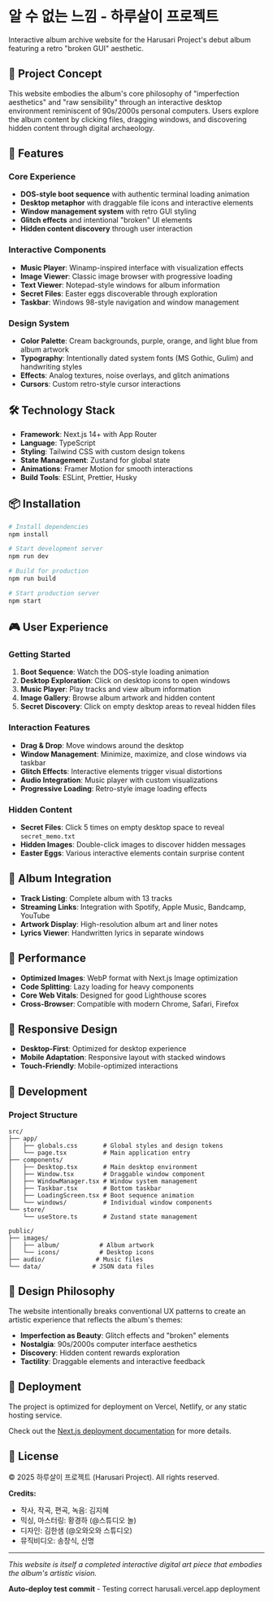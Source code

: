 # 알 수 없는 느낌 - 하루살이 프로젝트

Interactive album archive website for the Harusari Project's debut album featuring a retro "broken GUI" aesthetic.

## 🎨 Project Concept

This website embodies the album's core philosophy of "imperfection aesthetics" and "raw sensibility" through an interactive desktop environment reminiscent of 90s/2000s personal computers. Users explore the album content by clicking files, dragging windows, and discovering hidden content through digital archaeology.

## 🚀 Features

### Core Experience
- **DOS-style boot sequence** with authentic terminal loading animation
- **Desktop metaphor** with draggable file icons and interactive elements
- **Window management system** with retro GUI styling
- **Glitch effects** and intentional "broken" UI elements
- **Hidden content discovery** through user interaction

### Interactive Components
- **Music Player**: Winamp-inspired interface with visualization effects
- **Image Viewer**: Classic image browser with progressive loading
- **Text Viewer**: Notepad-style windows for album information
- **Secret Files**: Easter eggs discoverable through exploration
- **Taskbar**: Windows 98-style navigation and window management

### Design System
- **Color Palette**: Cream backgrounds, purple, orange, and light blue from album artwork
- **Typography**: Intentionally dated system fonts (MS Gothic, Gulim) and handwriting styles
- **Effects**: Analog textures, noise overlays, and glitch animations
- **Cursors**: Custom retro-style cursor interactions

## 🛠️ Technology Stack

- **Framework**: Next.js 14+ with App Router
- **Language**: TypeScript
- **Styling**: Tailwind CSS with custom design tokens
- **State Management**: Zustand for global state
- **Animations**: Framer Motion for smooth interactions
- **Build Tools**: ESLint, Prettier, Husky

## 📦 Installation

```bash
# Install dependencies
npm install

# Start development server
npm run dev

# Build for production
npm run build

# Start production server
npm start
```

## 🎮 User Experience

### Getting Started
1. **Boot Sequence**: Watch the DOS-style loading animation
2. **Desktop Exploration**: Click on desktop icons to open windows
3. **Music Player**: Play tracks and view album information
4. **Image Gallery**: Browse album artwork and hidden content
5. **Secret Discovery**: Click on empty desktop areas to reveal hidden files

### Interaction Features
- **Drag & Drop**: Move windows around the desktop
- **Window Management**: Minimize, maximize, and close windows via taskbar
- **Glitch Effects**: Interactive elements trigger visual distortions
- **Audio Integration**: Music player with custom visualizations
- **Progressive Loading**: Retro-style image loading effects

### Hidden Content
- **Secret Files**: Click 5 times on empty desktop space to reveal `secret_memo.txt`
- **Hidden Images**: Double-click images to discover hidden messages
- **Easter Eggs**: Various interactive elements contain surprise content

## 🎵 Album Integration

- **Track Listing**: Complete album with 13 tracks
- **Streaming Links**: Integration with Spotify, Apple Music, Bandcamp, YouTube
- **Artwork Display**: High-resolution album art and liner notes
- **Lyrics Viewer**: Handwritten lyrics in separate windows

## 🎯 Performance

- **Optimized Images**: WebP format with Next.js Image optimization
- **Code Splitting**: Lazy loading for heavy components
- **Core Web Vitals**: Designed for good Lighthouse scores
- **Cross-Browser**: Compatible with modern Chrome, Safari, Firefox

## 📱 Responsive Design

- **Desktop-First**: Optimized for desktop experience
- **Mobile Adaptation**: Responsive layout with stacked windows
- **Touch-Friendly**: Mobile-optimized interactions

## 🔧 Development

### Project Structure
```
src/
├── app/
│   ├── globals.css       # Global styles and design tokens
│   └── page.tsx          # Main application entry
├── components/
│   ├── Desktop.tsx       # Main desktop environment
│   ├── Window.tsx        # Draggable window component
│   ├── WindowManager.tsx # Window system management
│   ├── Taskbar.tsx       # Bottom taskbar
│   ├── LoadingScreen.tsx # Boot sequence animation
│   └── windows/          # Individual window components
└── store/
    └── useStore.ts       # Zustand state management

public/
├── images/
│   ├── album/           # Album artwork
│   └── icons/           # Desktop icons
├── audio/              # Music files
└── data/              # JSON data files
```

## 🎨 Design Philosophy

The website intentionally breaks conventional UX patterns to create an artistic experience that reflects the album's themes:

- **Imperfection as Beauty**: Glitch effects and "broken" elements
- **Nostalgia**: 90s/2000s computer interface aesthetics  
- **Discovery**: Hidden content rewards exploration
- **Tactility**: Draggable elements and interactive feedback

## 🚀 Deployment

The project is optimized for deployment on Vercel, Netlify, or any static hosting service.

Check out the [Next.js deployment documentation](https://nextjs.org/docs/app/building-your-application/deploying) for more details.

## 📄 License

© 2025 하루살이 프로젝트 (Harusari Project). All rights reserved.

**Credits:**
- 작사, 작곡, 편곡, 녹음: 김지혜
- 믹싱, 마스터링: 황경하 (@스튜디오 놀)
- 디자인: 김한샘 (@오와오와 스튜디오)
- 뮤직비디오: 송창식, 신명

---

*This website is itself a completed interactive digital art piece that embodies the album's artistic vision.*

**Auto-deploy test commit** - Testing correct harusali.vercel.app deployment
